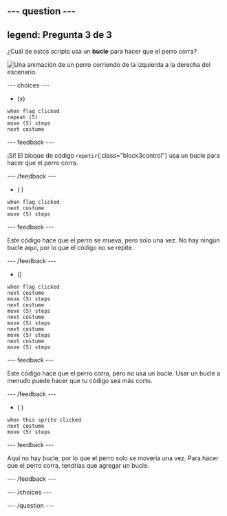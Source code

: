 --- question ---
---
legend: Pregunta 3 de 3
---

¿Cuál de estos scripts usa un **bucle** para hacer que el perro corra?

![Una animación de un perro corriendo de la izquierda a la derecha del escenario.](images/dog-run.gif)

--- choices ---

- (x)
```blocks3
when flag clicked
repeat (5)
move (5) steps
next costume
```

  --- feedback ---

¡Sí! El bloque de código `repetir`{:class="block3control"} usa un bucle para hacer que el perro corra.

  --- /feedback ---

- ( )
```blocks3
when flag clicked 
next costume
move (5) steps
```

  --- feedback ---

Este código hace que el perro se mueva, pero solo una vez. No hay ningún bucle aquí, por lo que el código no se repite.

  --- /feedback ---

- ()
```blocks3
when flag clicked
next costume
move (5) steps
next costume
move (5) steps
next costume
move (5) steps
next costume
move (5) steps
next costume
move (5) steps
```

  --- feedback ---

Este código hace que el perro corra, pero no usa un bucle. Usar un bucle a menudo puede hacer que tu código sea más corto.

  --- /feedback ---

- ( )
```blocks3
when this sprite clicked 
next costume
move (5) steps
```

  --- feedback ---

Aquí no hay bucle, por lo que el perro solo se movería una vez. Para hacer que el perro corra, tendrías que agregar un bucle.

  --- /feedback ---

--- /choices ---

--- /question ---
